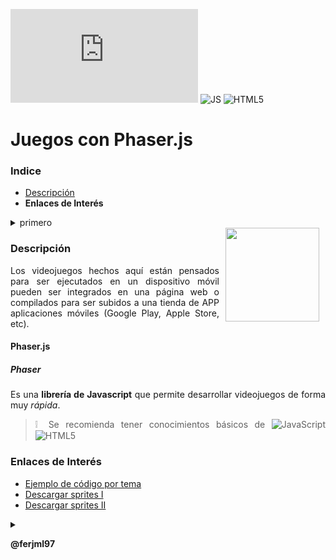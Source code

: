 
![Visitantes](https://img.shields.io/github/watchers/ferjml97/Juegos_Phaser.js?label=Visitantes&style=social)
![JS](https://img.shields.io/badge/-JavaScript-F7DF1E?style=flat-square&logo=javascript&logoColor=ffffff)
![HTML5](https://img.shields.io/badge/-HTML5-%23E44D27?style=flat-square&logo=html5&logoColor=ffffff)

  
# Juegos con Phaser.js

### Indice
<div style="text-color: white;">
	
  - [Descripción](#Descripción)
  - **Enlaces de Interés**
</div>	

<details>
	<summary>primero</summary>
  	<p hspace="10"><h1>The summary element</h1></p>
			<div>
      	<ul style="list-style-type: none">
        	<li>
                <details>
				<summary>segundo</summary>
				<p ><h1>The summary element</h1></p>
			</details>
		</li>
      </ul>			

</details>

<img src="https://phaser.io/images/img.png" align="right" height="150" width="150" hspace="10">
<div style="text-align: justify;">

### Descripción

Los videojuegos hechos aquí están pensados para ser ejecutados en un dispositivo móvil pueden ser integrados en una página web o compilados para ser subidos a una tienda de APP aplicaciones móviles (Google Play, Apple Store, etc).

#### Phaser.js
  ##### Phaser
  Es una **librería de Javascript** que permite desarrollar videojuegos de forma muy _rápida_.
	
 
> ❕ Se recomienda tener conocimientos básicos de 
> ![JavaScript](https://img.shields.io/badge/-JavaScript-F7DF1E?style=flat-square&logo=javascript&logoColor=ffffff)
> ![HTML5](https://img.shields.io/badge/-HTML5-%23E44D27?style=flat-square&logo=html5&logoColor=ffffff)

  
### Enlaces de Interés
- [Ejemplo de código por tema](https://labs.phaser.io/index.html "Animación | Componentes | Escenas | Texturas | Entre otros.")
- [Descargar sprites I](https://ejemplo.com/ "Descargar sprites I")
- [Descargar sprites II](https://openclipart.org/ "Descargar sprites II")
  
  
<details>
<summary></summary>
  <p><h3>Enlaces</h3></p>
<br>
Thank's ❤ for this dropdown.
</details>

**@ferjml97**



